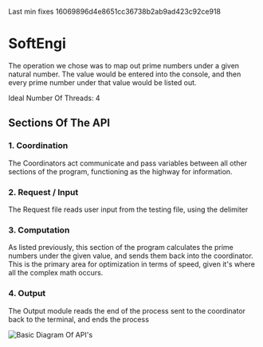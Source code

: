 Last min fixes
16069896d4e8651cc36738b2ab9ad423c92ce918

# SoftEngi

The operation we chose was to map out prime numbers under a given natural number. The value would be entered into the console, and then every prime number under that value would be listed out. 

Ideal Number Of Threads: 4

## Sections Of The API

### 1. Coordination
The Coordinators act communicate and pass variables between all other sections of the program, functioning as the highway for information.

### 2. Request / Input
The Request file reads user input from the testing file, using the delimiter

### 3. Computation
As listed previously, this section of the program calculates the prime numbers under the given value, and sends them back into the coordinator. This is the primary area for optimization in terms of speed, given it's where all the complex math occurs.

### 4. Output
The Output module reads the end of the process sent to the coordinator back to the terminal, and ends the process

![Basic Diagram Of API's](https://github.com/Ivannunez2803/SoftEngi/blob/main/IMG_5149.jpg)
